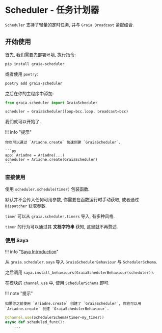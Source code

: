 # Scheduler - 任务计划器

`Scheduler` 支持了轻量的定时任务, 并与 `Graia Broadcast` 紧密结合.

## 开始使用

首先, 我们需要先部署环境, 执行指令:

```bash
pip install graia-scheduler
```

或者使用 `poetry`:

```bash
poetry add graia-scheduler
```

之后在你的主程序中添加:

```py
from graia.scheduler import GraiaScheduler

scheduler = GraiaScheduler(loop=bcc.loop, broadcast=bcc)
```

我们就可以开始了.

!!! info "提示"

    你也可以通过 `Ariadne.create` 快速创建 `GraiaScheduler`.

    ```py
    app: Ariadne = Ariadne(...)
    scheduler = Ariadne.create(GraiaScheduler)
    ```

### 直接使用

使用 `scheduler.schedule(timer)` 包装函数.

默认并不会传入任何可用参数, 你需要在函数运行时手动获取, 或者通过 `Dispatcher` 获取参数.

`timer` 可以从 `graia.scheduler.timers` 导入, 有多种风格.

`timer` 的行为可以通过其 **文档字符串** 获知, 这里就不再赘述.

### 使用 Saya

!!! info "[Saya Introduction](../saya/start)"

从 `graia.scheduler.saya` 导入 `GraiaSchedulerBehaviour` 与 `SchedulerSchema`.

之后调用 `saya.install_behaviours(GraiaSchedulerBehaviour(scheduler))`.

在模块的 `channel.use` 中, 使用 `SchedulerSchema` 即可.

!!! note "提示"

    如果你之前使用 `Ariadne.create` 创建了 `GraiaScheduler`, 你也可以用 `Ariadne.create` 创建 `GraiaSchedulerBehaviour`.

```py
@channel.use(SchedulerSchema(timer=my_timer))
async def scheduled_func():
    ...
```
